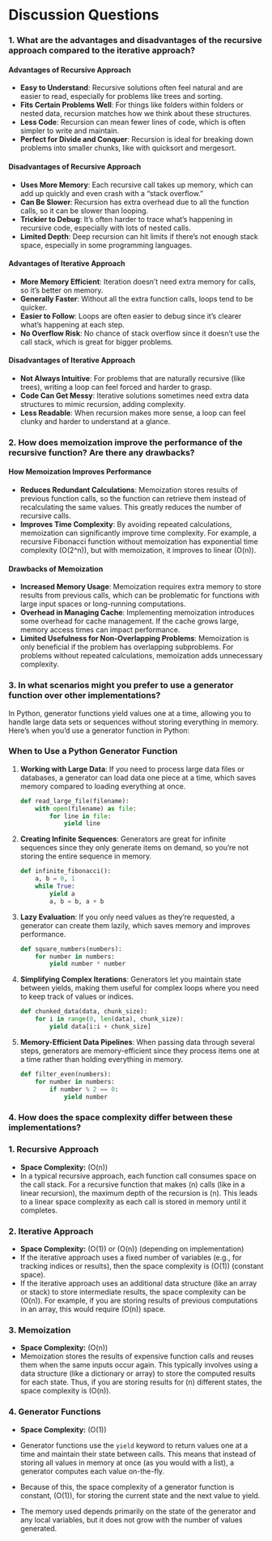 # Discussion Questions

### 1. What are the advantages and disadvantages of the recursive approach compared to the iterative approach?

#### Advantages of Recursive Approach
- **Easy to Understand**: Recursive solutions often feel natural and are easier to read, especially for problems like trees and sorting.
- **Fits Certain Problems Well**: For things like folders within folders or nested data, recursion matches how we think about these structures.
- **Less Code**: Recursion can mean fewer lines of code, which is often simpler to write and maintain.
- **Perfect for Divide and Conquer**: Recursion is ideal for breaking down problems into smaller chunks, like with quicksort and mergesort.

#### Disadvantages of Recursive Approach
- **Uses More Memory**: Each recursive call takes up memory, which can add up quickly and even crash with a “stack overflow.”
- **Can Be Slower**: Recursion has extra overhead due to all the function calls, so it can be slower than looping.
- **Trickier to Debug**: It’s often harder to trace what’s happening in recursive code, especially with lots of nested calls.
- **Limited Depth**: Deep recursion can hit limits if there’s not enough stack space, especially in some programming languages.

#### Advantages of Iterative Approach
- **More Memory Efficient**: Iteration doesn’t need extra memory for calls, so it’s better on memory.
- **Generally Faster**: Without all the extra function calls, loops tend to be quicker.
- **Easier to Follow**: Loops are often easier to debug since it’s clearer what’s happening at each step.
- **No Overflow Risk**: No chance of stack overflow since it doesn’t use the call stack, which is great for bigger problems.

#### Disadvantages of Iterative Approach
- **Not Always Intuitive**: For problems that are naturally recursive (like trees), writing a loop can feel forced and harder to grasp.
- **Code Can Get Messy**: Iterative solutions sometimes need extra data structures to mimic recursion, adding complexity.
- **Less Readable**: When recursion makes more sense, a loop can feel clunky and harder to understand at a glance.



### 2. How does memoization improve the performance of the recursive function? Are there any drawbacks?

#### How Memoization Improves Performance
- **Reduces Redundant Calculations**: Memoization stores results of previous function calls, so the function can retrieve them instead of recalculating the same values. This greatly reduces the number of recursive calls.
- **Improves Time Complexity**: By avoiding repeated calculations, memoization can significantly improve time complexity. For example, a recursive Fibonacci function without memoization has exponential time complexity \(O(2^n)\), but with memoization, it improves to linear \(O(n)\).

#### Drawbacks of Memoization
- **Increased Memory Usage**: Memoization requires extra memory to store results from previous calls, which can be problematic for functions with large input spaces or long-running computations.
- **Overhead in Managing Cache**: Implementing memoization introduces some overhead for cache management. If the cache grows large, memory access times can impact performance.
- **Limited Usefulness for Non-Overlapping Problems**: Memoization is only beneficial if the problem has overlapping subproblems. For problems without repeated calculations, memoization adds unnecessary complexity.

### 3.  In what scenarios might you prefer to use a generator function over other implementations?

In Python, generator functions yield values one at a time, allowing you to handle large data sets or sequences without storing everything in memory. Here’s when you’d use a generator function in Python:

### When to Use a Python Generator Function

1. **Working with Large Data**: If you need to process large data files or databases, a generator can load data one piece at a time, which saves memory compared to loading everything at once.

    ```python
    def read_large_file(filename):
        with open(filename) as file:
            for line in file:
                yield line
    ```

2. **Creating Infinite Sequences**: Generators are great for infinite sequences since they only generate items on demand, so you’re not storing the entire sequence in memory.

    ```python
    def infinite_fibonacci():
        a, b = 0, 1
        while True:
            yield a
            a, b = b, a + b
    ```

3. **Lazy Evaluation**: If you only need values as they’re requested, a generator can create them lazily, which saves memory and improves performance.

    ```python
    def square_numbers(numbers):
        for number in numbers:
            yield number * number
    ```

4. **Simplifying Complex Iterations**: Generators let you maintain state between yields, making them useful for complex loops where you need to keep track of values or indices.

    ```python
    def chunked_data(data, chunk_size):
        for i in range(0, len(data), chunk_size):
            yield data[i:i + chunk_size]
    ```

5. **Memory-Efficient Data Pipelines**: When passing data through several steps, generators are memory-efficient since they process items one at a time rather than holding everything in memory.

    ```python
    def filter_even(numbers):
        for number in numbers:
            if number % 2 == 0:
                yield number
    ```
### 4. How does the space complexity differ between these implementations?



### 1. Recursive Approach
- **Space Complexity:** \(O(n)\)
- In a typical recursive approach, each function call consumes space on the call stack. For a recursive function that makes \(n\) calls (like in a linear recursion), the maximum depth of the recursion is \(n\). This leads to a linear space complexity as each call is stored in memory until it completes.

### 2. Iterative Approach
- **Space Complexity:** \(O(1)\) or \(O(n)\) (depending on implementation) 
- If the iterative approach uses a fixed number of variables (e.g., for tracking indices or results), then the space complexity is \(O(1)\) (constant space).
- If the iterative approach uses an additional data structure (like an array or stack) to store intermediate results, the space complexity can be \(O(n)\). For example, if you are storing results of previous computations in an array, this would require \(O(n)\) space.

### 3. Memoization
- **Space Complexity:** \(O(n)\)
- Memoization stores the results of expensive function calls and reuses them when the same inputs occur again. This typically involves using a data structure (like a dictionary or array) to store the computed results for each state. Thus, if you are storing results for \(n\) different states, the space complexity is \(O(n)\).

### 4. Generator Functions
- **Space Complexity:** \(O(1)\)
 
- Generator functions use the `yield` keyword to return values one at a time and maintain their state between calls. This means that instead of storing all values in memory at once (as you would with a list), a generator computes each value on-the-fly.
- Because of this, the space complexity of a generator function is constant, (O(1)), for storing the current state and the next value to yield.
- The memory used depends primarily on the state of the generator and any local variables, but it does not grow with the number of values generated.





